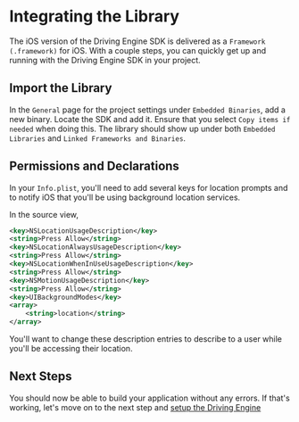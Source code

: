 # Integrating the Library
The iOS version of the Driving Engine SDK is delivered as a `Framework (.framework)` for iOS. With a couple steps, you can quickly get up and running with the Driving Engine SDK in your project.

## Import the Library
In the `General` page for the project settings under `Embedded Binaries`, add a new binary. Locate the SDK and add it. Ensure that you select `Copy items if needed` when doing this. The library should show up under both `Embedded Libraries` and `Linked Frameworks and Binaries`.

## Permissions and Declarations
In your `Info.plist`, you'll need to add several keys for location prompts and to notify iOS that you'll be using background location services.

In the source view,

```xml
<key>NSLocationUsageDescription</key> 
<string>Press Allow</string> 
<key>NSLocationAlwaysUsageDescription</key> 
<string>Press Allow</string> 
<key>NSLocationWhenInUseUsageDescription</key> 
<string>Press Allow</string> 
<key>NSMotionUsageDescription</key>
<string>Press Allow</string>
<key>UIBackgroundModes</key> 
<array>
    <string>location</string>
</array>
```

You'll want to change these description entries to describe to a user while you'll be accessing their location.

## Next Steps
You should now be able to build your application without any errors. If that's working, let's move on to the next step and [setup the Driving Engine](../setup-drive-engine/iOS.md)
